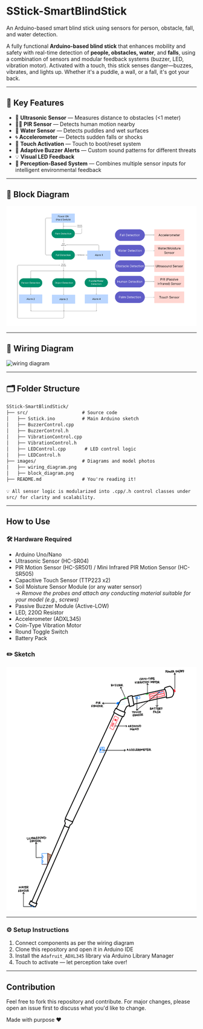 # SStick-SmartBlindStick
An Arduino-based smart blind stick using sensors for person, obstacle, fall, and water detection.

A fully functional **Arduino-based blind stick** that enhances mobility and safety with real-time detection of **people, obstacles, water**, and **falls**, using a combination of sensors and modular feedback systems (buzzer, LED, vibration motor).
Activated with a touch, this stick senses danger—buzzes, vibrates, and lights up. Whether it's a puddle, a wall, or a fall, it's got your back.

---

## 🎯 Key Features

- 📏 **Ultrasonic Sensor** — Measures distance to obstacles (<1 meter)
- 🧍‍♂️ **PIR Sensor** — Detects human motion nearby
- 🫧 **Water Sensor** — Detects puddles and wet surfaces
- 🌀 **Accelerometer** — Detects sudden falls or shocks
- 🤚 **Touch Activation** — Touch to boot/reset system
- 🔔 **Adaptive Buzzer Alerts** — Custom sound patterns for different threats
- 💡 **Visual LED Feedback**
- 🧠 **Perception-Based System** — Combines multiple sensor inputs for intelligent environmental feedback

---

## 🧠 Block Diagram

![block diagram](diagrams/block_diagram.png)

---

## 🔌 Wiring Diagram

![wiring diagram]()

---

## 🗂️ Folder Structure

```plaintext
SStick-SmartBlindStick/
├── src/                    # Source code
│   ├── Sstick.ino          # Main Arduino sketch
│   ├── BuzzerControl.cpp
│   ├── BuzzerControl.h
│   ├── VibrationControl.cpp
│   ├── VibrationControl.h
│   ├── LEDControl.cpp       # LED control logic
│   ├── LEDControl.h
├── images/                 # Diagrams and model photos
│   ├── wiring_diagram.png
│   ├── block_diagram.png
├── README.md               # You're reading it!

💡 All sensor logic is modularized into .cpp/.h control classes under src/ for clarity and scalability.
```
---

## How to Use

### 🛠️ Hardware Required
- Arduino Uno/Nano  
- Ultrasonic Sensor (HC-SR04)  
- PIR Motion Sensor (HC-SR501) / Mini Infrared PIR Motion Sensor (HC-SR505)  
- Capacitive Touch Sensor (TTP223 x2)  
- Soil Moisture Sensor Module (or any water sensor)  
  → *Remove the probes and attach any conducting material suitable for your model (e.g., screws)*  
- Passive Buzzer Module (Active-LOW)  
- LED, 220Ω Resistor  
- Accelerometer (ADXL345)  
- Coin-Type Vibration Motor  
- Round Toggle Switch  
- Battery Pack

### ✏️ Sketch

![sketch](diagrams/sketch.png)

--- 

### ⚙️ Setup Instructions
1. Connect components as per the wiring diagram  
2. Clone this repository and open it in Arduino IDE  
3. Install the `Adafruit_ADXL345` library via Arduino Library Manager  
4. Touch to activate — let perception take over!


---

## Contribution
Feel free to fork this repository and contribute. For major changes, please open an issue first to discuss what you'd like to change.

Made with purpose ❤️
